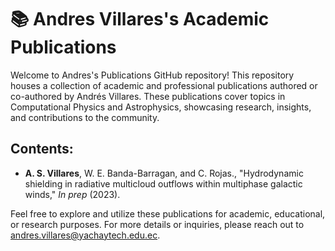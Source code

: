 # 📚 Andres Villares's Academic Publications

Welcome to Andres's Publications GitHub repository! This repository houses a collection of academic and professional publications authored or co-authored by Andrés Villares. These publications cover topics in Computational Physics and Astrophysics, showcasing research, insights, and contributions to the community.

## Contents:

-   **A. S. Villares**, W. E. Banda-Barragan, and C. Rojas., "Hydrodynamic shielding in radiative multicloud outflows within multiphase galactic winds," *In prep* (2023).

Feel free to explore and utilize these publications for academic, educational, or research purposes. For more details or inquiries, please reach out to andres.villares@yachaytech.edu.ec.
